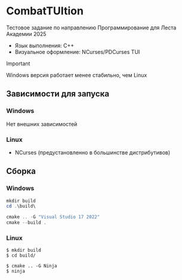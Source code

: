 # CombatTUItion
Тестовое задание по направлению Программирование для Леста Академии 2025
- Язык выполнения: C++
- Визуальное оформление: NCurses/PDCurses TUI

> [!IMPORTANT]  
> Windows версия работает менее стабильно, чем Linux

## Зависимости для запуска
### Windows
Нет внешних зависимостей

### Linux
- NCurses (предустановленно в большинстве дистрибутивов)

## Сборка
### Windows
```powershell
mkdir build
cd .\build\

cmake .. -G "Visual Studio 17 2022"
cmake --build .
```

### Linux
```console
$ mkdir build
$ cd build/

$ cmake .. -G Ninja
$ ninja
```
